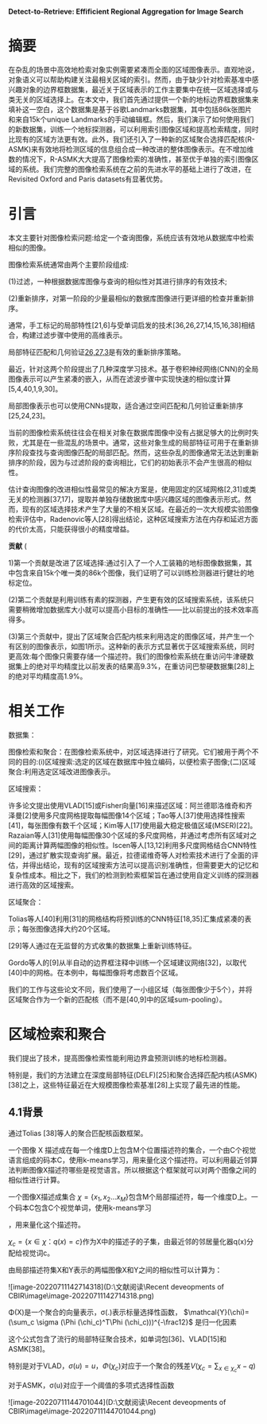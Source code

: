 **Detect-to-Retrieve: Effificient Regional Aggregation for Image Search**

# 摘要

在杂乱的场景中高效地检索对象实例需要紧凑而全面的区域图像表示。直观地说，对象语义可以帮助构建关注最相关区域的索引。然而，由于缺少针对检索基准中感兴趣对象的边界框数据集，最近关于区域表示的工作主要集中在统一区域选择或与类无关的区域选择上。在本文中，我们首先通过提供一个新的地标边界框数据集来填补这一空白，这个数据集是基于谷歌Landmarks数据集，其中包括86k张图片和来自15k个unique Landmarks的手动编辑框。然后，我们演示了如何使用我们的新数据集，训练一个地标探测器，可以利用索引图像区域和提高检索精度，同时比现有的区域方法更有效。此外，我们还引入了一种新的区域聚合选择匹配核(R-ASMK)来有效地将检测区域的信息组合成一种改进的整体图像表示。在不增加维数的情况下，R-ASMK大大提高了图像检索的准确性，甚至优于单独的索引图像区域的系统。我们完整的图像检索系统在之前的先进水平的基础上进行了改进，在 Revisited Oxford and Paris datasets有显著优势。

# 引言

本文主要针对图像检索问题:给定一个查询图像，系统应该有效地从数据库中检索相似的图像。

图像检索系统通常由两个主要阶段组成:

(1)过滤，一种根据数据库图像与查询的相似性对其进行排序的有效技术;

(2)重新排序，对第一阶段的少量最相似的数据库图像进行更详细的检查并重新排序。

通常，手工标记的局部特性[21,6]与受单词启发的技术[36,26,27,14,15,16,38]相结合，构建过滤步骤中使用的高维表示。

局部特征匹配和几何验证[26,27,3](https://blog.csdn.net/weixin_42403696/article/details/通常使用RANSAC[8])是有效的重新排序策略。

最近，针对这两个阶段提出了几种深度学习技术。基于卷积神经网络(CNN)的全局图像表示可以产生紧凑的嵌入，从而在滤波步骤中实现快速的相似度计算[5,4,40,1,9,30]。

局部图像表示也可以使用CNNs提取，适合通过空间匹配和几何验证重新排序[25,24,23]。

当前的图像检索系统往往会在相关对象在数据库图像中没有占据足够大的比例时失败，尤其是在一些混乱的场景中。通常，这些对象生成的局部特征可用于在重新排序阶段查找与查询图像匹配的局部匹配。然而，这些杂乱的图像通常无法达到重新排序的阶段，因为与过滤阶段的查询相比，它们的初始表示不会产生很高的相似性。

估计查询图像的改进相似性最常见的解决方案是，使用固定的区域网格[2,31]或类无关的检测器[37,17]，提取并单独存储数据库中感兴趣区域的图像表示形式。然而，现有的区域选择技术产生了大量的不相关区域。在最近的一次大规模实验图像检索评估中，Radenovic等人[28]得出结论，这种区域搜索方法在内存和延迟方面的代价太高，只能获得很小的精度增益。

**贡献** (

1)第一个贡献是改进了区域选择:通过引入了一个人工装箱的地标图像数据集，其中包含来自15k个唯一类的86k个图像，我们证明了可以训练检测器进行健壮的地标定位。

(2)第二个贡献是利用训练有素的探测器，产生更有效的区域搜索系统，该系统只需要稍微增加数据库大小就可以提高小目标的准确性——比以前提出的技术效率高得多。

(3)第三个贡献中，提出了区域聚合匹配内核来利用选定的图像区域，并产生一个有区别的图像表示，如图1所示。这种新的表示方式显著优于区域搜索系统，同时更高效:每个图像只需要存储一个描述符。我们的图像检索系统在重访问牛津硬数据集上的绝对平均精度比以前发表的结果高9.3%，在重访问巴黎硬数据集[28]上的绝对平均精度高1.9%。



# **相关工作**

数据集：

图像检索和聚合：在图像检索系统中，对区域选择进行了研究。它们被用于两个不同的目的:(i)区域搜索:选定的区域在数据库中独立编码，以便检索子图像;(二)区域聚合:利用选定区域改进图像表示。

区域搜索：

许多论文提出使用VLAD[15]或Fisher向量[16]来描述区域：阿兰德耶洛维奇和齐泽曼[2]使用多尺度网格提取每幅图像14个区域；Tao等人[37]使用选择性搜索[41]，每张图像有数千个区域；Kim等人[17]使用最大稳定极值区域(MSER)[22]。Razaian等人[31]使用每幅图像30个区域的多尺度网格，并通过考虑所有区域对之间的距离计算两幅图像的相似性。Iscen等人[13,12]利用多尺度网格结合CNN特性[29]，通过扩散实现查询扩展。最近，拉德诺维奇等人对检索技术进行了全面的评估，并得出结论，现有的区域搜索方法可以提高识别准确性，但需要更大的记忆和复杂性成本。相比之下，我们的检测到检索框架旨在通过使用自定义训练的探测器进行高效的区域搜索。



区域聚合：

Tolias等人[40]利用[31]的网格结构将预训练的CNN特征[18,35]汇集成紧凑的表示；每张图像选择大约20个区域。

[29]等人通过在无监督的方式收集的数据集上重新训练特征。

Gordo等人的[9]从半自动的边界框注释中训练一个区域建议网络[32]，以取代[40]中的网格。在本例中，每幅图像将考虑数百个区域。

我们的工作与这些论文不同，我们使用了一小组区域（每张图像少于5个），并将区域聚合作为一个新的匹配核（而不是[40,9]中的区域sum-pooling）。

# **区域检索和聚合**

我们提出了技术，提高图像检索性能利用边界盒预测训练的地标检测器。

特别是，我们的方法建立在深度局部特征(DELF)[25]和聚合选择匹配内核(ASMK)[38]之上，这些特征最近在大规模图像检索基准[28]上实现了最先进的性能。

## **4.1背景**


通过Tolias [38]等人的聚合匹配核函数框架。

一个图像 X 描述成在每一个维度D上包含M个位置描述符的集合，一个由C个视觉语言组成的码本C，使用k-means学习，用来量化这个描述符。可以利用最近邻算法判断图像X描述符哪些是视觉语言。所以根据这个框架就可以对两个图像之间的相似性进行计算。

一个图像X描述成集合 $\chi=\{x_1,x_2...x_M \}$包含M个局部描述符，每一个维度D上。一个码本C包含C个视觉单词，使用k-means学习

，用来量化这个描述符。

$\chi_c=\{x\in \chi：q(x)=c \}$作为X中的描述子的子集，由最近邻的邻居量化器q(x)分配给视觉词c。

由局部描述符集X和Y表示的两幅图像X和Y之间的相似性可以计算为：

![image-20220711142714318](D:\文献阅读\Recent deveopments of CBIR\image\image-20220711142714318.png)

Φ(X)是一个聚合的向量表示，σ(.)表示标量选择性函数， $\mathcal{Y}(\chi)=(\sum_c \sigma (\Phi (\chi_c)^T\Phi (\chi_c)))^{-\frac12}$ 是归一化因素

这个公式包含了流行的局部特征聚合技术，如单词包[36]、VLAD[15]和ASMK[38]。

特别是对于VLAD，$\sigma(u)=u$，$\Phi (\chi_c)$对应于一个聚合的残差$V(\chi_c=\sum_{x\in \chi_c}x-q)$

对于ASMK，σ(u)对应于一个阈值的多项式选择性函数

![image-20220711144701044](D:\文献阅读\Recent deveopments of CBIR\image\image-20220711144701044.png)